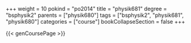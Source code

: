 +++
weight = 10
pokind = "po2014"
title = "physik681"
degree = "bsphysik2"
parents = ["physik680"]
tags = ["bsphysik2", "physik681", "physik680"]
categories = ["course"]
bookCollapseSection = false
+++

{{< genCoursePage >}}
